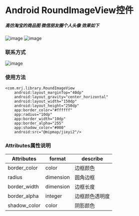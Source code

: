 # Android RoundImageView控件
##### 高仿淘宝的商品图  微信朋友圈个人头像 效果如下

![image](https://raw.githubusercontent.com/jj3341332/RoundImageView/master/images/example.png)
![image](https://raw.githubusercontent.com/jj3341332/RoundImageView/master/images/example2.png)


### 联系方式
![image](https://raw.githubusercontent.com/jj3341332/RoundImageView/master/images/AndroidQQqun.png)

### 使用方法
    <com.mrj.library.RoundImageView
        android:layout_marginTop="40dp"
        android:layout_gravity="center_horizontal"
        android:layout_width="150dp"
        android:layout_height="250dp"
        app:border_color="#ffffff"
        app:radius="10dp"
        app:border_width="10dp"
        app:border_alpha="255"
        app:shadow_color="#000"
        android:src="@mipmap/jieyi2"/>

### Attributes属性说明

Attributes | format | describe
---|---|---
border_color | color |  边框颜色
radius | dimension | 圆角边框
border_width | dimension | 边框长度
border_alpha | integer | 边框颜色透明度
shadow_color | color | 阴影颜色


